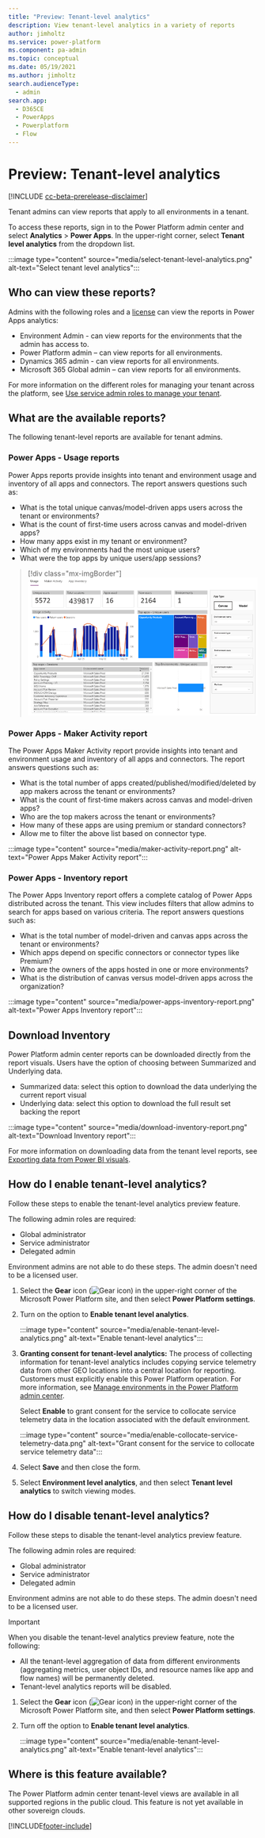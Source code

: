 ```yaml
---
title: "Preview: Tenant-level analytics" 
description: View tenant-level analytics in a variety of reports
author: jimholtz
ms.service: power-platform
ms.component: pa-admin
ms.topic: conceptual
ms.date: 05/19/2021
ms.author: jimholtz
search.audienceType: 
  - admin
search.app:
  - D365CE
  - PowerApps
  - Powerplatform
  - Flow
---
```


# Preview: Tenant-level analytics 

[!INCLUDE [cc-beta-prerelease-disclaimer](../includes/cc-beta-prerelease-disclaimer.md)]

Tenant admins can view reports that apply to all environments in a tenant. 

To access these reports, sign in to the Power Platform admin center and select **Analytics** > **Power Apps**. In the upper-right corner, select **Tenant level analytics** from the dropdown list. 

:::image type="content" source="media/select-tenant-level-analytics.png" alt-text="Select tenant level analytics":::

## Who can view these reports?

Admins with the following roles and a [license](pricing-billing-skus.md) can view the reports in Power Apps analytics:
- Environment Admin - can view reports for the environments that the admin has access to.
- Power Platform admin – can view reports for all environments.
- Dynamics 365 admin - can view reports for all environments.
- Microsoft 365 Global admin – can view reports for all environments.

For more information on the different roles for managing your tenant across the platform, see [Use service admin roles to manage your tenant](use-service-admin-role-manage-tenant.md).

## What are the available reports? 

The following tenant-level reports are available for tenant admins. 

### Power Apps - Usage reports

Power Apps reports provide insights into tenant and environment usage and inventory of all apps and connectors. The report answers questions such as:

- What is the total unique canvas/model-driven apps users across the tenant or environments? 
- What is the count of first-time users across canvas and model-driven apps?
- How many apps exist in my tenant or environment?
- Which of my environments had the most unique users? 
- What were the top apps by unique users/app sessions? 

> [!div class="mx-imgBorder"] 
> ![Power Apps usage report](media/power-apps-usage.png "Power Apps usage report")

### Power Apps - Maker Activity report

The Power Apps Maker Activity report provide insights into tenant and environment usage and inventory of all apps and connectors. The report answers questions such as:

- What is the total number of apps created/published/modified/deleted by app makers across the tenant or environments? 
- What is the count of first-time makers across canvas and model-driven apps? 
- Who are the top makers across the tenant or environments? 
- How many of these apps are using premium or standard connectors? 
- Allow me to filter the above list based on connector type. 

:::image type="content" source="media/maker-activity-report.png" alt-text="Power Apps Maker Activity report":::

### Power Apps - Inventory report

The Power Apps Inventory report offers a complete catalog of Power Apps distributed across the tenant. This view includes filters that allow admins to search for apps based on various criteria. The report answers questions such as:

- What is the total number of model-driven and canvas apps across the tenant or environments? 
- Which apps depend on specific connectors or connector types like Premium? 
- Who are the owners of the apps hosted in one or more environments? 
- What is the distribution of canvas versus model-driven apps across the organization? 

:::image type="content" source="media/power-apps-inventory-report.png" alt-text="Power Apps Inventory report":::

## Download Inventory

Power Platform admin center reports can be downloaded directly from the report visuals.  Users have the option of choosing between Summarized and Underlying data. 

- Summarized data: select this option to download the data underlying the current report visual  
- Underlying data: select this option to download the full result set backing the report 

:::image type="content" source="media/download-inventory-report.png" alt-text="Download Inventory report":::

For more information on downloading data from the tenant level reports, see [Exporting data from Power BI visuals](/power-bi/consumer/end-user-export).

## How do I enable tenant-level analytics?

Follow these steps to enable the tenant-level analytics preview feature. 

The following admin roles are required:

- Global administrator
- Service administrator
- Delegated admin 

Environment admins are not able to do these steps. The admin doesn't need to be a licensed user. 

1. Select the **Gear** icon (![Gear icon](media/selection-rule-gear-button.png)) in the upper-right corner of the Microsoft Power Platform site, and then select **Power Platform settings**. 

2. Turn on the option to **Enable tenant level analytics**.

   :::image type="content" source="media/enable-tenant-level-analytics.png" alt-text="Enable tenant-level analytics":::

3. **Granting consent for tenant-level analytics:** The process of collecting information for tenant-level analytics includes copying service telemetry data from other GEO locations into a central location for reporting.  Customers must explicitly enable this Power Platform operation.  For more information, see [Manage environments in the Power Platform admin center](environments-overview.md#manage-environments-in-the-power-platform-admin-center). 

   Select **Enable** to grant consent for the service to collocate service telemetry data in the location associated with the default environment. 

   :::image type="content" source="media/enable-collocate-service-telemetry-data.png" alt-text="Grant consent for the service to collocate service telemetry data":::

4. Select **Save** and then close the form. 

5. Select **Environment level analytics**, and then select **Tenant level analytics** to switch viewing modes. 

## How do I disable tenant-level analytics?

Follow these steps to disable the tenant-level analytics preview feature. 

The following admin roles are required:

- Global administrator
- Service administrator
- Delegated admin 

Environment admins are not able to do these steps. The admin doesn't need to be a licensed user. 

> [!IMPORTANT]
> When you disable the tenant-level analytics preview feature, note the following:
> - All the tenant-level aggregation of data from different environments (aggregating metrics, user object IDs, and resource names like app and flow names) will be permanently deleted. 
> - Tenant-level analytics reports will be disabled. 

1. Select the **Gear** icon (![Gear icon](media/selection-rule-gear-button.png)) in the upper-right corner of the Microsoft Power Platform site, and then select **Power Platform settings**. 

2. Turn off the option to **Enable tenant level analytics**.

   :::image type="content" source="media/enable-tenant-level-analytics.png" alt-text="Enable tenant-level analytics":::

## Where is this feature available?

The Power Platform admin center tenant-level views are available in all supported regions in the public cloud. This feature is not yet available in other sovereign clouds. 


 

[!INCLUDE[footer-include](../includes/footer-banner.md)]